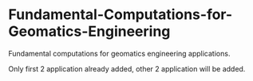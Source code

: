 # Fundamental-Computations-for-Geomatics-Engineering
Fundamental computations for geomatics engineering applications.

Only first 2 application already added, other 2 application will be added.
